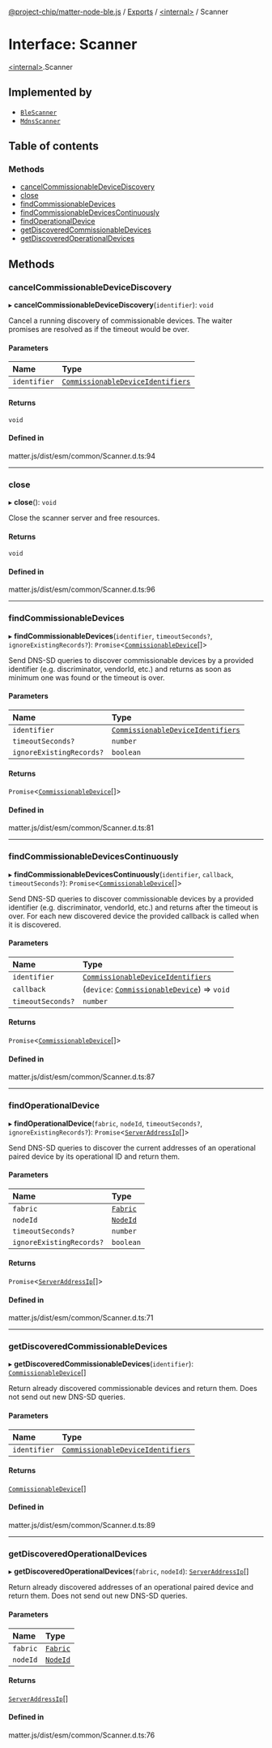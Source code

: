 [@project-chip/matter-node-ble.js](../README.md) / [Exports](../modules.md) / [\<internal\>](../modules/internal_.md) / Scanner

# Interface: Scanner

[\<internal\>](../modules/internal_.md).Scanner

## Implemented by

- [`BleScanner`](../classes/BleScanner.md)
- [`MdnsScanner`](../classes/internal_.MdnsScanner.md)

## Table of contents

### Methods

- [cancelCommissionableDeviceDiscovery](internal_.Scanner.md#cancelcommissionabledevicediscovery)
- [close](internal_.Scanner.md#close)
- [findCommissionableDevices](internal_.Scanner.md#findcommissionabledevices)
- [findCommissionableDevicesContinuously](internal_.Scanner.md#findcommissionabledevicescontinuously)
- [findOperationalDevice](internal_.Scanner.md#findoperationaldevice)
- [getDiscoveredCommissionableDevices](internal_.Scanner.md#getdiscoveredcommissionabledevices)
- [getDiscoveredOperationalDevices](internal_.Scanner.md#getdiscoveredoperationaldevices)

## Methods

### cancelCommissionableDeviceDiscovery

▸ **cancelCommissionableDeviceDiscovery**(`identifier`): `void`

Cancel a running discovery of commissionable devices. The waiter promises are resolved as if the timeout would
be over.

#### Parameters

| Name | Type |
| :------ | :------ |
| `identifier` | [`CommissionableDeviceIdentifiers`](../modules/internal_.md#commissionabledeviceidentifiers) |

#### Returns

`void`

#### Defined in

matter.js/dist/esm/common/Scanner.d.ts:94

___

### close

▸ **close**(): `void`

Close the scanner server and free resources.

#### Returns

`void`

#### Defined in

matter.js/dist/esm/common/Scanner.d.ts:96

___

### findCommissionableDevices

▸ **findCommissionableDevices**(`identifier`, `timeoutSeconds?`, `ignoreExistingRecords?`): `Promise`\<[`CommissionableDevice`](../modules/internal_.md#commissionabledevice)[]\>

Send DNS-SD queries to discover commissionable devices by a provided identifier (e.g. discriminator,
vendorId, etc.) and returns as soon as minimum one was found or the timeout is over.

#### Parameters

| Name | Type |
| :------ | :------ |
| `identifier` | [`CommissionableDeviceIdentifiers`](../modules/internal_.md#commissionabledeviceidentifiers) |
| `timeoutSeconds?` | `number` |
| `ignoreExistingRecords?` | `boolean` |

#### Returns

`Promise`\<[`CommissionableDevice`](../modules/internal_.md#commissionabledevice)[]\>

#### Defined in

matter.js/dist/esm/common/Scanner.d.ts:81

___

### findCommissionableDevicesContinuously

▸ **findCommissionableDevicesContinuously**(`identifier`, `callback`, `timeoutSeconds?`): `Promise`\<[`CommissionableDevice`](../modules/internal_.md#commissionabledevice)[]\>

Send DNS-SD queries to discover commissionable devices by a provided identifier (e.g. discriminator,
vendorId, etc.) and returns after the timeout is over. For each new discovered device the provided callback is
called when it is discovered.

#### Parameters

| Name | Type |
| :------ | :------ |
| `identifier` | [`CommissionableDeviceIdentifiers`](../modules/internal_.md#commissionabledeviceidentifiers) |
| `callback` | (`device`: [`CommissionableDevice`](../modules/internal_.md#commissionabledevice)) => `void` |
| `timeoutSeconds?` | `number` |

#### Returns

`Promise`\<[`CommissionableDevice`](../modules/internal_.md#commissionabledevice)[]\>

#### Defined in

matter.js/dist/esm/common/Scanner.d.ts:87

___

### findOperationalDevice

▸ **findOperationalDevice**(`fabric`, `nodeId`, `timeoutSeconds?`, `ignoreExistingRecords?`): `Promise`\<[`ServerAddressIp`](../modules/internal_.md#serveraddressip)[]\>

Send DNS-SD queries to discover the current addresses of an operational paired device by its operational ID
and return them.

#### Parameters

| Name | Type |
| :------ | :------ |
| `fabric` | [`Fabric`](../classes/internal_.Fabric.md) |
| `nodeId` | [`NodeId`](../modules/internal_.md#nodeid) |
| `timeoutSeconds?` | `number` |
| `ignoreExistingRecords?` | `boolean` |

#### Returns

`Promise`\<[`ServerAddressIp`](../modules/internal_.md#serveraddressip)[]\>

#### Defined in

matter.js/dist/esm/common/Scanner.d.ts:71

___

### getDiscoveredCommissionableDevices

▸ **getDiscoveredCommissionableDevices**(`identifier`): [`CommissionableDevice`](../modules/internal_.md#commissionabledevice)[]

Return already discovered commissionable devices and return them. Does not send out new DNS-SD queries.

#### Parameters

| Name | Type |
| :------ | :------ |
| `identifier` | [`CommissionableDeviceIdentifiers`](../modules/internal_.md#commissionabledeviceidentifiers) |

#### Returns

[`CommissionableDevice`](../modules/internal_.md#commissionabledevice)[]

#### Defined in

matter.js/dist/esm/common/Scanner.d.ts:89

___

### getDiscoveredOperationalDevices

▸ **getDiscoveredOperationalDevices**(`fabric`, `nodeId`): [`ServerAddressIp`](../modules/internal_.md#serveraddressip)[]

Return already discovered addresses of an operational paired device and return them. Does not send out new
DNS-SD queries.

#### Parameters

| Name | Type |
| :------ | :------ |
| `fabric` | [`Fabric`](../classes/internal_.Fabric.md) |
| `nodeId` | [`NodeId`](../modules/internal_.md#nodeid) |

#### Returns

[`ServerAddressIp`](../modules/internal_.md#serveraddressip)[]

#### Defined in

matter.js/dist/esm/common/Scanner.d.ts:76
